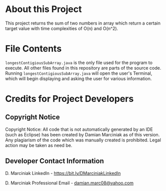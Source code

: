 # About this Project
This project returns the sum of two numbers in array which return a certain target value with time complexities of O(n) and O(n^2).

# File Contents

`longestContigiousSubArray.java` is the only file used for the program to execute. All other files found in this repository are parts of the source code. Running `longestContigiousSubArray.java` will open the user's Terminal, which will begin displaying and asking the user for various information.

# Credits for Project Developers

## Copyright Notice

Copyright Notice: All code that is not automatically generated by an IDE (such as Eclipse) has been created by Damian Marciniak as of this version. Any plagiarism of the code which was manually created is prohibited. Legal action may be taken as need be.

## Developer Contact Information

D. Marciniak LinkedIn - https://bit.ly/DMarciniakLinkedIn

D. Marciniak Professional Email - damian.marc08@yahoo.com
